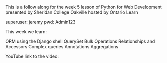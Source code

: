 This is a follow along for the week 5 lesson of Python for Web Development presented by Sheridan College Oakville hosted by Ontario Learn

superuser: jeremy pwd: Admin123

This week we learn:

ORM
using the Django shell
QuerySet
Bulk Operations
Relationships and Accessors
Complex queries
Annotations
Aggregations

YouTube link to the video:
